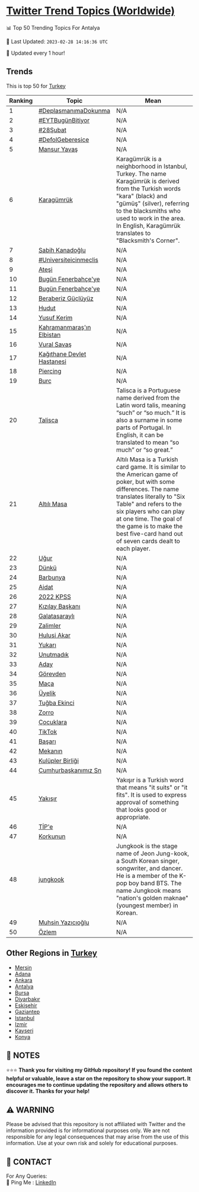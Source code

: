 [Twitter Trend Topics (Worldwide)](https://github.com/ErcinDedeoglu/Twitter-Trend-Topics)
==========


📊 Top 50 Trending Topics For Antalya

📆 Last Updated: `2023-02-28 14:16:36 UTC`

🔧 Updated every 1 hour!


## Trends

This is top 50 for [Turkey](</Turkey>)

| Ranking | Topic | Mean |
| ------- | ------------ | ------------ |
| 1 | [#DeplasmanımaDokunma](http://twitter.com/search?q=%23Deplasman%c4%b1maDokunma) | N/A |
| 2 | [#EYTBugünBitiyor](http://twitter.com/search?q=%23EYTBug%c3%bcnBitiyor) | N/A |
| 3 | [#28Şubat](http://twitter.com/search?q=%2328%c5%9eubat) | N/A |
| 4 | [#DefolGeberesice](http://twitter.com/search?q=%23DefolGeberesice) | N/A |
| 5 | [Mansur Yavaş](http://twitter.com/search?q=Mansur+Yava%c5%9f) | N/A |
| 6 | [Karagümrük](http://twitter.com/search?q=Karag%c3%bcmr%c3%bck) | Karagümrük is a neighborhood in Istanbul, Turkey. The name Karagümrük is derived from the Turkish words "kara" (black) and "gümüş" (silver), referring to the blacksmiths who used to work in the area. In English, Karagümrük translates to "Blacksmith's Corner". |
| 7 | [Sabih Kanadoğlu](http://twitter.com/search?q=Sabih+Kanado%c4%9flu) | N/A |
| 8 | [#Universiteicinmeclis](http://twitter.com/search?q=%23Universiteicinmeclis) | N/A |
| 9 | [Ateşi](http://twitter.com/search?q=Ate%c5%9fi) | N/A |
| 10 | [Bugün Fenerbahçe'ye](http://twitter.com/search?q=Bug%c3%bcn+Fenerbah%c3%a7e%27ye) | N/A |
| 11 | [Bugün Fenerbahçe'ye](http://twitter.com/search?q=Bug%c3%bcn+Fenerbah%c3%a7e%27ye) | N/A |
| 12 | [Beraberiz Güçlüyüz](http://twitter.com/search?q=Beraberiz+G%c3%bc%c3%a7l%c3%bcy%c3%bcz) | N/A |
| 13 | [Hudut](http://twitter.com/search?q=Hudut) | N/A |
| 14 | [Yusuf Kerim](http://twitter.com/search?q=Yusuf+Kerim) | N/A |
| 15 | [Kahramanmaraş'ın Elbistan](http://twitter.com/search?q=Kahramanmara%c5%9f%27%c4%b1n+Elbistan) | N/A |
| 16 | [Vural Savaş](http://twitter.com/search?q=Vural+Sava%c5%9f) | N/A |
| 17 | [Kağıthane Devlet Hastanesi](http://twitter.com/search?q=Ka%c4%9f%c4%b1thane+Devlet+Hastanesi) | N/A |
| 18 | [Piercing](http://twitter.com/search?q=Piercing) | N/A |
| 19 | [Burç](http://twitter.com/search?q=Bur%c3%a7) | N/A |
| 20 | [Talisca](http://twitter.com/search?q=Talisca) | Talisca is a Portuguese name derived from the Latin word talis, meaning “such” or “so much.” It is also a surname in some parts of Portugal. In English, it can be translated to mean “so much” or “so great.” |
| 21 | [Altılı Masa](http://twitter.com/search?q=Alt%c4%b1l%c4%b1+Masa) | Altılı Masa is a Turkish card game. It is similar to the American game of poker, but with some differences. The name translates literally to "Six Table" and refers to the six players who can play at one time. The goal of the game is to make the best five-card hand out of seven cards dealt to each player. |
| 22 | [Uğur](http://twitter.com/search?q=U%c4%9fur) | N/A |
| 23 | [Dünkü](http://twitter.com/search?q=D%c3%bcnk%c3%bc) | N/A |
| 24 | [Barbunya](http://twitter.com/search?q=Barbunya) | N/A |
| 25 | [Aidat](http://twitter.com/search?q=Aidat) | N/A |
| 26 | [2022 KPSS](http://twitter.com/search?q=2022+KPSS) | N/A |
| 27 | [Kızılay Başkanı](http://twitter.com/search?q=K%c4%b1z%c4%b1lay+Ba%c5%9fkan%c4%b1) | N/A |
| 28 | [Galatasaraylı](http://twitter.com/search?q=Galatasarayl%c4%b1) | N/A |
| 29 | [Zalimler](http://twitter.com/search?q=Zalimler) | N/A |
| 30 | [Hulusi Akar](http://twitter.com/search?q=Hulusi+Akar) | N/A |
| 31 | [Yukarı](http://twitter.com/search?q=Yukar%c4%b1) | N/A |
| 32 | [Unutmadık](http://twitter.com/search?q=Unutmad%c4%b1k) | N/A |
| 33 | [Aday](http://twitter.com/search?q=Aday) | N/A |
| 34 | [Görevden](http://twitter.com/search?q=G%c3%b6revden) | N/A |
| 35 | [Maça](http://twitter.com/search?q=Ma%c3%a7a) | N/A |
| 36 | [Üyelik](http://twitter.com/search?q=%c3%9cyelik) | N/A |
| 37 | [Tuğba Ekinci](http://twitter.com/search?q=Tu%c4%9fba+Ekinci) | N/A |
| 38 | [Zorro](http://twitter.com/search?q=Zorro) | N/A |
| 39 | [Çocuklara](http://twitter.com/search?q=%c3%87ocuklara) | N/A |
| 40 | [TikTok](http://twitter.com/search?q=TikTok) | N/A |
| 41 | [Başarı](http://twitter.com/search?q=Ba%c5%9far%c4%b1) | N/A |
| 42 | [Mekanın](http://twitter.com/search?q=Mekan%c4%b1n) | N/A |
| 43 | [Kulüpler Birliği](http://twitter.com/search?q=Kul%c3%bcpler+Birli%c4%9fi) | N/A |
| 44 | [Cumhurbaşkanımız Sn](http://twitter.com/search?q=Cumhurba%c5%9fkan%c4%b1m%c4%b1z+Sn) | N/A |
| 45 | [Yakışır](http://twitter.com/search?q=Yak%c4%b1%c5%9f%c4%b1r) | Yakışır is a Turkish word that means "it suits" or "it fits". It is used to express approval of something that looks good or appropriate. |
| 46 | [TİP'e](http://twitter.com/search?q=T%c4%b0P%27e) | N/A |
| 47 | [Korkunun](http://twitter.com/search?q=Korkunun) | N/A |
| 48 | [jungkook](http://twitter.com/search?q=jungkook) | Jungkook is the stage name of Jeon Jung-kook, a South Korean singer, songwriter, and dancer. He is a member of the K-pop boy band BTS. The name Jungkook means "nation's golden maknae" (youngest member) in Korean. |
| 49 | [Muhsin Yazıcıoğlu](http://twitter.com/search?q=Muhsin+Yaz%c4%b1c%c4%b1o%c4%9flu) | N/A |
| 50 | [Özlem](http://twitter.com/search?q=%c3%96zlem) | N/A |



## Other Regions in [Turkey](</Turkey>)

* [Mersin](</Turkey/Mersin.md>)
* [Adana](</Turkey/Adana.md>)
* [Ankara](</Turkey/Ankara.md>)
* [Antalya](</Turkey/Antalya.md>)
* [Bursa](</Turkey/Bursa.md>)
* [Diyarbakır](</Turkey/Diyarbakır.md>)
* [Eskişehir](</Turkey/Eskişehir.md>)
* [Gaziantep](</Turkey/Gaziantep.md>)
* [Istanbul](</Turkey/Istanbul.md>)
* [Izmir](</Turkey/Izmir.md>)
* [Kayseri](</Turkey/Kayseri.md>)
* [Konya](</Turkey/Konya.md>)



## 📝 NOTES

⭐⭐⭐ **Thank you for visiting my GitHub repository! If you found the content helpful or valuable, leave a star on the repository to show your support. It encourages me to continue updating the repository and allows others to discover it. Thanks for your help!**


## ⚠️ WARNING

Please be advised that this repository is not affiliated with Twitter and the information provided is for informational purposes only. We are not responsible for any legal consequences that may arise from the use of this information. Use at your own risk and solely for educational purposes.


## 📨 CONTACT

 For Any Queries:  
            🏓 Ping Me : [LinkedIn](https://www.linkedin.com/in/ercindedeoglu/)
